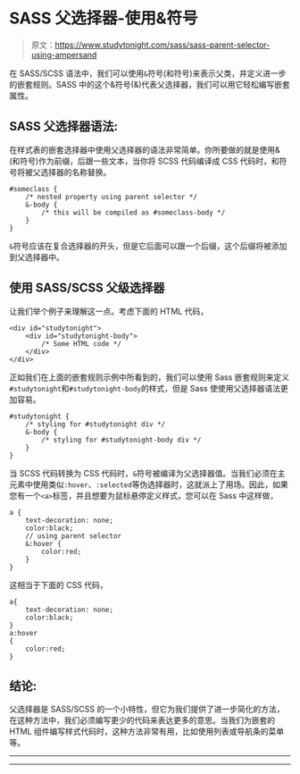 # SASS 父选择器-使用&符号

> 原文：<https://www.studytonight.com/sass/sass-parent-selector-using-ampersand>

在 SASS/SCSS 语法中，我们可以使用`&`符号(和符号)来表示父类，并定义进一步的嵌套规则。SASS 中的这个&符号(&)代表父选择器，我们可以用它轻松编写嵌套属性。

## SASS 父选择器语法:

在样式表的嵌套选择器中使用父选择器的语法非常简单。你所要做的就是使用&(和符号)作为前缀，后跟一些文本，当你将 SCSS 代码编译成 CSS 代码时，和符号将被父选择器的名称替换。

```
#someclass {
    /* nested property using parent selector */
    &-body {
        /* this will be compiled as #someclass-body */
    }
}
```

`&`符号应该在复合选择器的开头，但是它后面可以跟一个后缀，这个后缀将被添加到父选择器中。

## 使用 SASS/SCSS 父级选择器

让我们举个例子来理解这一点。考虑下面的 HTML 代码，

```
<div id="studytonight">
    <div id="studytonight-body">
        /* Some HTML code */
    </div>
</div>
```

正如我们在上面的嵌套规则示例中所看到的，我们可以使用 Sass 嵌套规则来定义`#studytonight`和`#studytonight-body`的样式，但是 Sass 使使用父选择器语法更加容易。

```
#studytonight {
    /* styling for #studytonight div */
    &-body {
        /* styling for #studytonight-body div */
    }
}
```

当 SCSS 代码转换为 CSS 代码时，`&`符号被编译为父选择器值。当我们必须在主元素中使用类似`:hover`、`:selected`等伪选择器时，这就派上了用场。因此，如果您有一个`<a>`标签，并且想要为鼠标悬停定义样式，您可以在 Sass 中这样做，

```
a {
    text-decoration: none;
    color:black;
    // using parent selector
    &:hover {
        color:red;
    }
}
```

这相当于下面的 CSS 代码，

```
a{ 
    text-decoration: none;
    color:black;
}
a:hover
{
    color:red;
}
```

## 结论:

父选择器是 SASS/SCSS 的一个小特性，但它为我们提供了进一步简化的方法，在这种方法中，我们必须编写更少的代码来表达更多的意思。当我们为嵌套的 HTML 组件编写样式代码时，这种方法非常有用，比如使用列表或导航条的菜单等。

* * *

* * *